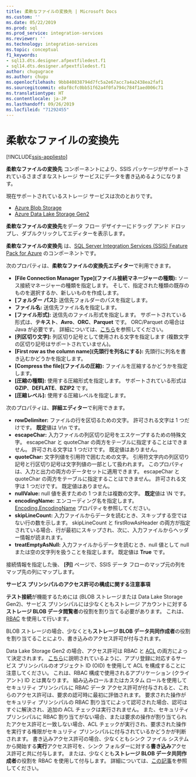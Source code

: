 ```yaml
---
title: 柔軟なファイルの変換先 | Microsoft Docs
ms.custom: ''
ms.date: 05/22/2019
ms.prod: sql
ms.prod_service: integration-services
ms.reviewer: ''
ms.technology: integration-services
ms.topic: conceptual
f1_keywords:
- sql13.dts.designer.afpextfiledest.f1
- sql14.dts.designer.afpextfiledest.f1
author: chugugrace
ms.author: chugu
ms.openlocfilehash: 9bb840838794d7fc5a2e67acc7a4a2438ea2faf1
ms.sourcegitcommit: e8af8cfc0bb51f62a4f0fa794c784f1aed006c71
ms.translationtype: HT
ms.contentlocale: ja-JP
ms.lasthandoff: 09/26/2019
ms.locfileid: "71292455"
---
```

# <a name="flexible-file-destination"></a>柔軟なファイルの変換先

[!INCLUDE[ssis-appliesto](../../includes/ssis-appliesto-ssvrpluslinux-asdb-asdw-xxx.md)]

**柔軟なファイルの変換先** コンポーネントにより、SSIS パッケージがサポートされているさまざまなストレージ サービスにデータを書き込めるようになります。

現在サポートされているストレージ サービスは次のとおりです。

- [Azure Blob Storage](https://azure.microsoft.com/services/storage/blobs/)
- [Azure Data Lake Storage Gen2](https://docs.microsoft.com/azure/storage/blobs/data-lake-storage-introduction)
   
**柔軟なファイルの変換先**をデータ フロー デザイナーにドラッグ アンド ドロップし、ダブルクリックしてエディターを表示します。
  
**柔軟なファイルの変換先** は、[SQL Server Integration Services (SSIS) Feature Pack for Azure](../../integration-services/azure-feature-pack-for-integration-services-ssis.md) のコンポーネントです。  

次のプロパティは、**柔軟なファイルの変換先エディター**で利用できます。

- **[File Connection Manager Type]\(ファイル接続マネージャーの種類\):** ソース接続マネージャーの種類を指定します。 そして、指定された種類の既存のものを選択するか、新しいものを作成します。
- **[フォルダー パス]:** 送信先フォルダーのパスを指定します。
- **ファイル名:** 送信先ファイル名を指定します。
- **[ファイル形式]:** 送信先のファイル形式を指定します。 サポートされている形式は、**テキスト**、**Avro**、**ORC**、**Parquet** です。 ORC/Parquet の場合は Java が必要です。 詳細については、[こちら](../../integration-services/azure-feature-pack-for-integration-services-ssis.md#dependency-on-java)を参照してください。
- **[列区切り文字]:** 列区切り記号として使用される文字を指定します (複数文字の区切り記号はサポートされていません)。
- **[First row as the column name]\(先頭行を列名にする\):** 先頭行に列名を書き込むかどうかを指定します。
- **[Compress the file]\(ファイルの圧縮\):** ファイルを圧縮するかどうかを指定します。
- **[圧縮の種類]:** 使用する圧縮形式を指定します。 サポートされている形式は **GZIP**、**DEFLATE**、**BZIP2** です。
- **[圧縮レベル]:** 使用する圧縮レベルを指定します。

次のプロパティは、**詳細エディター**で利用できます。

- **rowDelimiter:** ファイルの行を区切るための文字。 許可される文字は 1 つだけです。 **既定**値は \r\n です。
- **escapeChar:** 入力ファイルの列区切り記号をエスケープするための特殊文字。 escapeChar と quoteChar の両方をテーブルに指定することはできません。 許可される文字は 1 つだけです。 既定値はありません。
- **quoteChar:** 文字列値を引用符で囲むための文字。 引用符文字内の列区切り記号と行区切り記号は文字列値の一部として扱われます。 このプロパティは、入力と出力の両方のデータセットに適用できます。 escapeChar と quoteChar の両方をテーブルに指定することはできません。 許可される文字は 1 つだけです。 既定値はありません。
- **nullValue:** null 値を表すための 1 つまたは複数の文字。 **既定**値は \N です。
- **encodingName:** エンコーディング名を指定します。 [Encoding.EncodingName](https://docs.microsoft.com/dotnet/api/system.text.encoding?redirectedfrom=MSDN&view=netframework-4.8) プロパティを参照してください。
- **skipLineCount:** 入力ファイルからデータを読むとき、スキップする空ではない行の数を示します。 skipLineCount と firstRowAsHeader の両方が指定されている場合、行が最初にスキップされ、次に、入力ファイルからヘッダー情報が読まれます。
- **treatEmptyAsNull:** 入力ファイルからデータを読むとき、null 値として null または空の文字列を扱うことを指定します。 既定値は **True** です。

接続情報を指定した後、 **[列]** ページで、SSIS データ フローのマップ元の列をマップ先の列にマップします。

**サービス プリンシパルのアクセス許可の構成に関する注意事項**

**テスト接続**が機能するためには (BLOB ストレージまたは Data Lake Storage Gen2)、サービス プリンシパルには少なくともストレージ アカウントに対する**ストレージ BLOB データ閲覧者**の役割を割り当てる必要があります。
これは、[RBAC](https://docs.microsoft.com/azure/storage/common/storage-auth-aad-rbac-portal#assign-rbac-roles-using-the-azure-portal) を使用して行います。

BLOB ストレージの場合、少なくとも**ストレージ BLOB データ共同作成者**の役割を割り当てることにより、書き込みのアクセス許可が付与されます。

Data Lake Storage Gen2 の場合、アクセス許可は RBAC と [ACL](https://docs.microsoft.com/azure/storage/blobs/data-lake-storage-how-to-set-permissions-storage-explorer) の両方によって決定されます。
[こちら](https://docs.microsoft.com/azure/storage/blobs/data-lake-storage-access-control#how-do-i-set-acls-correctly-for-a-service-principal)に説明されているように、アプリ登録に対応するサービス プリンシパルのオブジェクト ID (OID) を使用して ACL を構成することに注意してください。
これは、RBAC 構成で使用されるアプリケーション (クライアント) ID とは異なります。
組み込みロールまたはカスタム ロールを使用してセキュリティ プリンシパルに RBAC データ アクセス許可が付与されると、これらのアクセス許可は、要求の認可時に最初に評価されます。
要求された操作がセキュリティ プリンシパルの RBAC 割り当てによって認可された場合、認可はすぐに解決され、追加の ACL チェックは実行されません。
また、セキュリティ プリンシパルに RBAC 割り当てがない場合、または要求の操作が割り当てられたアクセス許可と一致しない場合、ACL チェックが実行され、要求された操作を実行する権限がセキュリティ プリンシパルに付与されているかどうかが判断されます。
書き込みアクセス許可の場合、少なくともシンク ファイル システムから開始する**実行**アクセス許可を、シンク フォルダーに対する**書き込み**アクセス許可と共に付与します。
または、少なくとも**ストレージ BLOB データ共同作成者**の役割を RBAC を使用して付与します。
詳細については、[この記事](https://docs.microsoft.com/azure/storage/blobs/data-lake-storage-access-control)を参照してください。